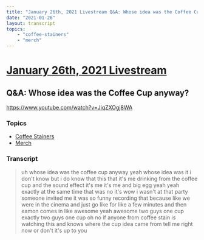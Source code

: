 ```yaml
---
title: "January 26th, 2021 Livestream Q&A: Whose idea was the Coffee Cup anyway?"
date: "2021-01-26"
layout: transcript
topics:
    - "coffee-stainers"
    - "merch"
---
```

# [January 26th, 2021 Livestream](../2021-01-26.md)
## Q&A: Whose idea was the Coffee Cup anyway?
https://www.youtube.com/watch?v=JiqZXOgj8WA

### Topics
* [Coffee Stainers](../topics/coffee-stainers.md)
* [Merch](../topics/merch.md)

### Transcript

> uh whose idea was the coffee cup anyway yeah whose idea was it i don't know but i do know that this that it's me drinking from the coffee cup and the sound effect it's me it's me and big egg yeah yeah exactly at the same time that was no it's wow i wasn't at that party someone invited me it was so funny recording that because like we were in the cinema and just go like for like a few minutes and then eamon comes in like awesome yeah awesome two guys one cup exactly two guys one cup oh no if anyone from coffee stain is watching this and knows where the cup idea came from tell me right now or don't it's up to you
